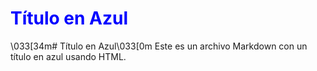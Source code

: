 <h1 style="color:blue;">Título en Azul</h1>
\033[34m# Título en Azul\033[0m
Este es un archivo Markdown con un título en azul usando HTML.
